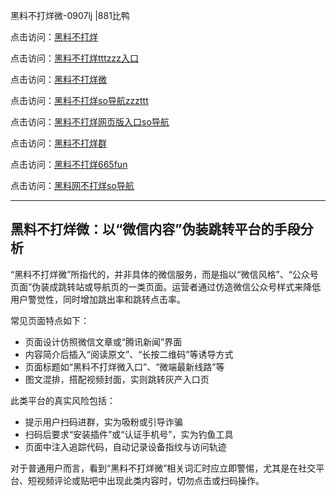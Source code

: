 黑料不打烊微-0907lj |881比鸭

点击访问：<a href="https://heiliaolvzlu3.pages.dev">黑料不打烊</a>  

点击访问：<a href="https://heiliaoyvnrda.pages.dev">黑料不打烊tttzzz入口</a>  

点击访问：<a href="https://heiliao9wsbg3.pages.dev">黑料不打烊微</a>  

点击访问：<a href="https://heiliao5s28gk.pages.dev">黑料不打烊so导航zzzttt</a>  

点击访问：<a href="https://heiliaoxfe5rb.pages.dev">黑料不打烊网页版入口so导航</a>  

点击访问：<a href="https://heiliaokof3cy.pages.dev">黑料不打烊群</a>  

点击访问：<a href="https://heiliaoryrhyu.pages.dev">黑料不打烊665fun</a>  

点击访问：<a href="https://heiliaoxrq8i9.pages.dev">黑料网不打烊so导航</a>  

---

## 黑料不打烊微：以“微信内容”伪装跳转平台的手段分析

“黑料不打烊微”所指代的，并非具体的微信服务，而是指以“微信风格”、“公众号页面”伪装成跳转站或导航页的一类页面。运营者通过仿造微信公众号样式来降低用户警觉性，同时增加跳出率和跳转点击率。

常见页面特点如下：
- 页面设计仿照微信文章或“腾讯新闻”界面  
- 内容简介后插入“阅读原文”、“长按二维码”等诱导方式  
- 页面标题如“黑料不打烊微入口”、“微端最新线路”等  
- 图文混排，搭配视频封面，实则跳转灰产入口页

此类平台的真实风险包括：
- 提示用户扫码进群，实为吸粉或引导诈骗  
- 扫码后要求“安装插件”或“认证手机号”，实为钓鱼工具  
- 页面中注入追踪代码，自动记录设备指纹与访问轨迹

对于普通用户而言，看到“黑料不打烊微”相关词汇时应立即警惕，尤其是在社交平台、短视频评论或贴吧中出现此类内容时，切勿点击或扫码操作。

